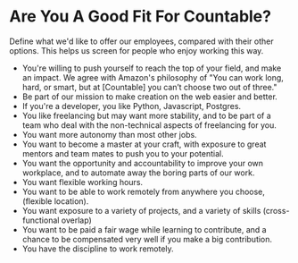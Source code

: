 # Are You A Good Fit For Countable?

Define what we'd like to offer our employees, compared with their other options. This helps us screen for people who enjoy working this way.

  * You're willing to push yourself to reach the top of your field, and make an impact. We agree with Amazon's philosophy of "You can work long, hard, or smart, but at [Countable] you can’t choose two out of three."
  * Be part of our mission to make creation on the web easier and better.
  * If you're a developer, you like Python, Javascript, Postgres.
  * You like freelancing but may want more stability, and to be part of a team who deal with the non-technical aspects of freelancing for you.
  * You want more autonomy than most other jobs.
  * You want to become a master at your craft, with exposure to great mentors and team mates to push you to your potential.
  * You want the opportunity and accountability to improve your own workplace, and to automate away the boring parts of our work.
  * You want flexible working hours.
  * You want to be able to work remotely from anywhere you choose, (flexible location).
  * You want exposure to a variety of projects, and a variety of skills (cross-functional overlap)
  * You want to be paid a fair wage while learning to contribute, and a chance to be compensated very well if you make a big contribution.
  * You have the discipline to work remotely.

